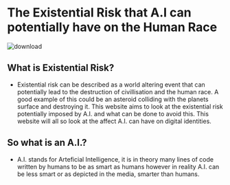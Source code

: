 # The Existential Risk that A.I can potentially have on the Human Race

![download](https://user-images.githubusercontent.com/116067403/204344399-5b308eca-caf3-4996-b68f-f084de2fbca3.jpg)

## What is Existential Risk? 

- Existential risk can be described as a world altering event that can potentially lead to the destruction of civillisation and the human race. A good example of this could be an asteroid colliding with the planets surface and destroying it. This website aims to look at the existential risk potentially imposed by A.I. and what can be done to avoid this. This website will all so look at the affect A.I. can have on digital identities.

## So what is an A.I.?

- A.I. stands for Arteficial Intelligence, it is in theory many lines of code written by humans to be as smart as humans however in reality A.I. can be less smart or as depicted in the media, smarter than humans.  


